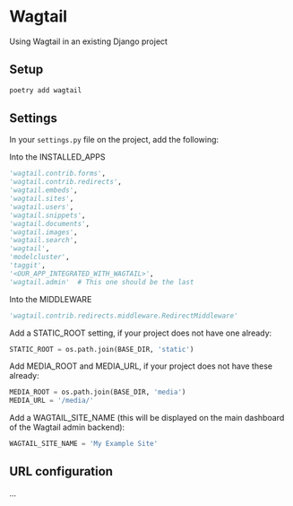 # Wagtail
Using Wagtail in an existing Django project

## Setup

```bash
poetry add wagtail
```

## Settings
In your `settings.py` file on the project, add the following:

Into the INSTALLED_APPS
```python
'wagtail.contrib.forms',
'wagtail.contrib.redirects',
'wagtail.embeds',
'wagtail.sites',
'wagtail.users',
'wagtail.snippets',
'wagtail.documents',
'wagtail.images',
'wagtail.search',
'wagtail',
'modelcluster',
'taggit',
'<OUR_APP_INTEGRATED_WITH_WAGTAIL>',
'wagtail.admin'  # This one should be the last
```

Into the MIDDLEWARE
```python
'wagtail.contrib.redirects.middleware.RedirectMiddleware'
```

Add a STATIC_ROOT setting, if your project does not have one already:
```python
STATIC_ROOT = os.path.join(BASE_DIR, 'static')
```

Add MEDIA_ROOT and MEDIA_URL, if your project does not have these already:
```python
MEDIA_ROOT = os.path.join(BASE_DIR, 'media')
MEDIA_URL = '/media/'
```

Add a WAGTAIL_SITE_NAME (this will be displayed on the main dashboard of the Wagtail admin backend):
```python
WAGTAIL_SITE_NAME = 'My Example Site'
```

## URL configuration
...